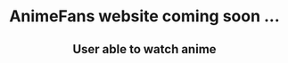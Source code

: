 <div align="center">
  <h1>AnimeFans website coming soon ...</h1>
  <h2>User able to watch anime</h2>
</div>
